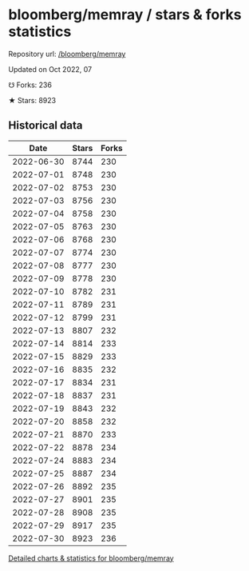 # bloomberg/memray / stars & forks statistics

Repository url: [/bloomberg/memray](https://github.com/bloomberg/memray)

Updated on Oct 2022, 07

☋ Forks: 236

★ Stars: 8923

## Historical data
| Date | Stars | Forks |
|------|-------|-------|
| 2022-06-30 | 8744 | 230 | 
| 2022-07-01 | 8748 | 230 | 
| 2022-07-02 | 8753 | 230 | 
| 2022-07-03 | 8756 | 230 | 
| 2022-07-04 | 8758 | 230 | 
| 2022-07-05 | 8763 | 230 | 
| 2022-07-06 | 8768 | 230 | 
| 2022-07-07 | 8774 | 230 | 
| 2022-07-08 | 8777 | 230 | 
| 2022-07-09 | 8778 | 230 | 
| 2022-07-10 | 8782 | 231 | 
| 2022-07-11 | 8789 | 231 | 
| 2022-07-12 | 8799 | 231 | 
| 2022-07-13 | 8807 | 232 | 
| 2022-07-14 | 8814 | 233 | 
| 2022-07-15 | 8829 | 233 | 
| 2022-07-16 | 8835 | 232 | 
| 2022-07-17 | 8834 | 231 | 
| 2022-07-18 | 8837 | 231 | 
| 2022-07-19 | 8843 | 232 | 
| 2022-07-20 | 8858 | 232 | 
| 2022-07-21 | 8870 | 233 | 
| 2022-07-22 | 8878 | 234 | 
| 2022-07-24 | 8883 | 234 | 
| 2022-07-25 | 8887 | 234 | 
| 2022-07-26 | 8892 | 235 | 
| 2022-07-27 | 8901 | 235 | 
| 2022-07-28 | 8908 | 235 | 
| 2022-07-29 | 8917 | 235 | 
| 2022-07-30 | 8923 | 236 | 


[Detailed charts & statistics for bloomberg/memray](https://reviewgithub.com/rep/bloomberg/memray)
